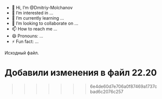 - 👋 Hi, I’m @Dmitriy-Molchanov
- 👀 I’m interested in ...
- 🌱 I’m currently learning ...
- 💞️ I’m looking to collaborate on ...
- 📫 How to reach me ...
- 😄 Pronouns: ...
- ⚡ Fun fact: ...

<!---
Dmitriy-Molchanov/Dmitriy-Molchanov is a ✨ special ✨ repository because its `README.md` (this file) appears on your GitHub profile.
You can click the Preview link to take a look at your changes.
--->
 Исходный файл.

 Добавили изменения в файл 22.20
=======
>>>>>>> 6e4de60d7e706a0f87469a1737cbad6c2076c257
